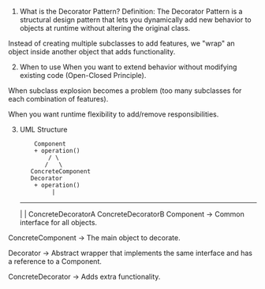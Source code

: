 1. What is the Decorator Pattern?
Definition:
The Decorator Pattern is a structural design pattern that lets you dynamically add new behavior to objects at runtime without altering the original class.

Instead of creating multiple subclasses to add features, we "wrap" an object inside another object that adds functionality.

2. When to use
When you want to extend behavior without modifying existing code (Open-Closed Principle).

When subclass explosion becomes a problem (too many subclasses for each combination of features).

When you want runtime flexibility to add/remove responsibilities.

3. UML Structure

           Component
           + operation()
               / \
              /   \
          ConcreteComponent
          Decorator
           + operation()
                |
     ---------------------
     |                   |
 ConcreteDecoratorA   ConcreteDecoratorB
Component → Common interface for all objects.

ConcreteComponent → The main object to decorate.

Decorator → Abstract wrapper that implements the same interface and has a reference to a Component.

ConcreteDecorator → Adds extra functionality.

